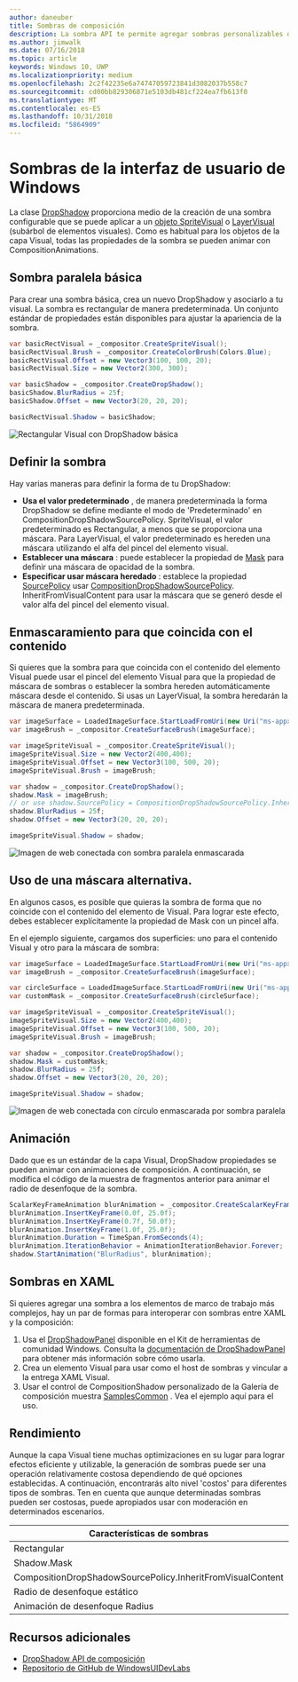 ```yaml
---
author: daneuber
title: Sombras de composición
description: La sombra API te permite agregar sombras personalizables dinámicas a contenido de la interfaz de usuario.
ms.author: jimwalk
ms.date: 07/16/2018
ms.topic: article
keywords: Windows 10, UWP
ms.localizationpriority: medium
ms.openlocfilehash: 2c2f42235e6a74747059723841d3082037b558c7
ms.sourcegitcommit: cd00bb829306871e5103db481cf224ea7fb613f0
ms.translationtype: MT
ms.contentlocale: es-ES
ms.lasthandoff: 10/31/2018
ms.locfileid: "5864909"
---
```

# <a name="shadows-in-windows-ui"></a>Sombras de la interfaz de usuario de Windows

La clase [DropShadow](/uwp/api/Windows.UI.Composition.DropShadow) proporciona medio de la creación de una sombra configurable que se puede aplicar a un [objeto SpriteVisual](/uwp/api/windows.ui.composition.spritevisual) o [LayerVisual](/uwp/api/windows.ui.composition.layervisual) (subárbol de elementos visuales). Como es habitual para los objetos de la capa Visual, todas las propiedades de la sombra se pueden animar con CompositionAnimations.

## <a name="basic-drop-shadow"></a>Sombra paralela básica

Para crear una sombra básica, crea un nuevo DropShadow y asociarlo a tu visual. La sombra es rectangular de manera predeterminada. Un conjunto estándar de propiedades están disponibles para ajustar la apariencia de la sombra.

```cs
var basicRectVisual = _compositor.CreateSpriteVisual();
basicRectVisual.Brush = _compositor.CreateColorBrush(Colors.Blue);
basicRectVisual.Offset = new Vector3(100, 100, 20);
basicRectVisual.Size = new Vector2(300, 300);

var basicShadow = _compositor.CreateDropShadow();
basicShadow.BlurRadius = 25f;
basicShadow.Offset = new Vector3(20, 20, 20);

basicRectVisual.Shadow = basicShadow;
```

![Rectangular Visual con DropShadow básica](images/rectangular-dropshadow.png)

## <a name="shaping-the-shadow"></a>Definir la sombra

Hay varias maneras para definir la forma de tu DropShadow:

- **Usa el valor predeterminado** , de manera predeterminada la forma DropShadow se define mediante el modo de 'Predeterminado' en CompositionDropShadowSourcePolicy. SpriteVisual, el valor predeterminado es Rectangular, a menos que se proporciona una máscara. Para LayerVisual, el valor predeterminado es hereden una máscara utilizando el alfa del pincel del elemento visual.
- **Establecer una máscara** : puede establecer la propiedad de [Mask](/uwp/api/windows.ui.composition.dropshadow.mask) para definir una máscara de opacidad de la sombra.
- **Especificar usar máscara heredado** : establece la propiedad [SourcePolicy](/uwp/api/windows.ui.composition.dropshadow.sourcepolicy) usar [CompositionDropShadowSourcePolicy](/uwp/api/windows.ui.composition.compositiondropshadowsourcepolicy). InheritFromVisualContent para usar la máscara que se generó desde el valor alfa del pincel del elemento visual.

## <a name="masking-to-match-your-content"></a>Enmascaramiento para que coincida con el contenido

Si quieres que la sombra para que coincida con el contenido del elemento Visual puede usar el pincel del elemento Visual para que la propiedad de máscara de sombras o establecer la sombra hereden automáticamente máscara desde el contenido. Si usas un LayerVisual, la sombra heredarán la máscara de manera predeterminada.

```cs
var imageSurface = LoadedImageSurface.StartLoadFromUri(new Uri("ms-appx:///Assets/myImage.png"));
var imageBrush = _compositor.CreateSurfaceBrush(imageSurface);

var imageSpriteVisual = _compositor.CreateSpriteVisual();
imageSpriteVisual.Size = new Vector2(400,400);
imageSpriteVisual.Offset = new Vector3(100, 500, 20);
imageSpriteVisual.Brush = imageBrush;

var shadow = _compositor.CreateDropShadow();
shadow.Mask = imageBrush;
// or use shadow.SourcePolicy = CompositionDropShadowSourcePolicy.InheritFromVisualContent;
shadow.BlurRadius = 25f;
shadow.Offset = new Vector3(20, 20, 20);

imageSpriteVisual.Shadow = shadow;
```

![Imagen de web conectada con sombra paralela enmascarada](images/ms-brand-web-dropshadow.png)

## <a name="using-an-alternative-mask"></a>Uso de una máscara alternativa.

En algunos casos, es posible que quieras la sombra de forma que no coincide con el contenido del elemento de Visual. Para lograr este efecto, debes establecer explícitamente la propiedad de Mask con un pincel alfa.

En el ejemplo siguiente, cargamos dos superficies: uno para el contenido Visual y otro para la máscara de sombra:

```cs
var imageSurface = LoadedImageSurface.StartLoadFromUri(new Uri("ms-appx:///Assets/myImage.png"));
var imageBrush = _compositor.CreateSurfaceBrush(imageSurface);

var circleSurface = LoadedImageSurface.StartLoadFromUri(new Uri("ms-appx:///Assets/myCircleImage.png"));
var customMask = _compositor.CreateSurfaceBrush(circleSurface);

var imageSpriteVisual = _compositor.CreateSpriteVisual();
imageSpriteVisual.Size = new Vector2(400,400);
imageSpriteVisual.Offset = new Vector3(100, 500, 20);
imageSpriteVisual.Brush = imageBrush;

var shadow = _compositor.CreateDropShadow();
shadow.Mask = customMask;
shadow.BlurRadius = 25f;
shadow.Offset = new Vector3(20, 20, 20);

imageSpriteVisual.Shadow = shadow;
```

![Imagen de web conectada con círculo enmascarada por sombra paralela](images/ms-brand-web-masked-dropshadow.png)

## <a name="animating"></a>Animación

Dado que es un estándar de la capa Visual, DropShadow propiedades se pueden animar con animaciones de composición. A continuación, se modifica el código de la muestra de fragmentos anterior para animar el radio de desenfoque de la sombra.

```cs
ScalarKeyFrameAnimation blurAnimation = _compositor.CreateScalarKeyFrameAnimation();
blurAnimation.InsertKeyFrame(0.0f, 25.0f);
blurAnimation.InsertKeyFrame(0.7f, 50.0f);
blurAnimation.InsertKeyFrame(1.0f, 25.0f);
blurAnimation.Duration = TimeSpan.FromSeconds(4);
blurAnimation.IterationBehavior = AnimationIterationBehavior.Forever;
shadow.StartAnimation("BlurRadius", blurAnimation);
```

## <a name="shadows-in-xaml"></a>Sombras en XAML

Si quieres agregar una sombra a los elementos de marco de trabajo más complejos, hay un par de formas para interoperar con sombras entre XAML y la composición:

1. Usa el [DropShadowPanel](https://github.com/Microsoft/UWPCommunityToolkit/blob/master/Microsoft.Toolkit.Uwp.UI.Controls/DropShadowPanel/DropShadowPanel.Properties.cs) disponible en el Kit de herramientas de comunidad Windows. Consulta la [documentación de DropShadowPanel](https://docs.microsoft.com/windows/uwpcommunitytoolkit/controls/DropShadowPanel) para obtener más información sobre cómo usarla.
1. Crea un elemento Visual para usar como el host de sombras y vincular a la entrega XAML Visual.
1. Usar el control de CompositionShadow personalizado de la Galería de composición muestra [SamplesCommon](https://github.com/Microsoft/WindowsUIDevLabs/tree/master/SamplesCommon/SamplesCommon) . Vea el ejemplo aquí para el uso.

## <a name="performance"></a>Rendimiento

Aunque la capa Visual tiene muchas optimizaciones en su lugar para lograr efectos eficiente y utilizable, la generación de sombras puede ser una operación relativamente costosa dependiendo de qué opciones establecidas. A continuación, encontrarás alto nivel 'costos' para diferentes tipos de sombras. Ten en cuenta que aunque determinadas sombras pueden ser costosas, puede apropiados usar con moderación en determinados escenarios.

Características de sombras| Coste
------------- | -------------
Rectangular    | Low
Shadow.Mask      | Alto
CompositionDropShadowSourcePolicy.InheritFromVisualContent | Alto
Radio de desenfoque estático | Low
Animación de desenfoque Radius | Alto

## <a name="additional-resources"></a>Recursos adicionales

- [DropShadow API de composición](/uwp/api/Windows.UI.Composition.DropShadow)
- [Repositorio de GitHub de WindowsUIDevLabs](https://github.com/Microsoft/WindowsUIDevLabs)